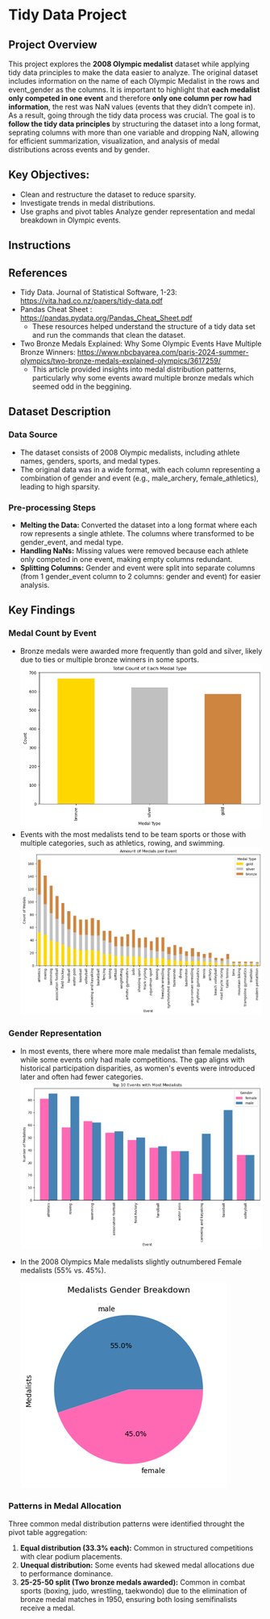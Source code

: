 # Tidy Data Project

## Project Overview 
This project explores the **2008 Olympic medalist** dataset while applying tidy data principles to make the data easier to analyze. The original dataset includes information on the name of each Olympic Medalist in the rows and event_gender as the columns. It is important to highlight that **each medalist only competed in one event** and therefore **only one column per row had information**, the rest was NaN values (events that they didn’t compete in). As a result, going through the tidy data process was crucial. The goal is to **follow the tidy data principles** by structuring the dataset into a long format, seprating columns with more than one variable and dropping NaN, allowing for efficient summarization, visualization, and analysis of medal distributions across events and by gender.

## Key Objectives:
- Clean and restructure the dataset to reduce sparsity.
- Investigate trends in medal distributions.
- Use graphs and pivot tables Analyze gender representation and medal breakdown in Olympic events.

## Instructions 

## References
- Tidy Data. Journal of Statistical Software, 1-23: https://vita.had.co.nz/papers/tidy-data.pdf
- Pandas Cheat Sheet : https://pandas.pydata.org/Pandas_Cheat_Sheet.pdf
    - These resources helped understand the structure of a tidy data set and run the commands that clean the dataset.
- Two Bronze Medals Explained: Why Some Olympic Events Have Multiple Bronze Winners: https://www.nbcbayarea.com/paris-2024-summer-olympics/two-bronze-medals-explained-olympics/3617259/
    - This article provided insights into medal distribution patterns, particularly why some events award multiple bronze medals which seemed odd in the beggining.

## Dataset Description 
### Data Source  
- The dataset consists of 2008 Olympic medalists, including athlete names, genders, sports, and medal types.
- The original data was in a wide format, with each column representing a combination of gender and event (e.g., male_archery, female_athletics), leading to high sparsity.

### Pre-processing Steps
- **Melting the Data:** Converted the dataset into a long format where each row represents a single athlete. The columns where transformed to be gender_event, and medal type.
- **Handling NaNs:** Missing values were removed because each athlete only competed in one event, making empty columns redundant.
- **Splitting Columns:** Gender and event were split into separate columns (from 1 gender_event column to 2 columns: gender and event) for easier analysis.

## Key Findings
### Medal Count by Event
- Bronze medals were awarded more frequently than gold and silver, likely due to ties or multiple bronze winners in some sports. 
    ![alt text](image-1.png)
- Events with the most medalists tend to be team sports or those with multiple categories, such as athletics, rowing, and swimming.
    ![alt text](image-2.png)

### Gender Representation
- In most events, there where more male medalist than female medalists, while some events only had male competitions. The gap aligns with historical participation disparities, as women's events were introduced later and often had fewer categories.
    ![alt text](image-3.png)
- In the 2008 Olympics Male medalists slightly outnumbered Female medalists (55% vs. 45%).

    ![alt text](image-4.png)


### Patterns in Medal Allocation
Three common medal distribution patterns were identified throught the pivot table aggregation:
1.	**Equal distribution (33.3% each):** Common in structured competitions with clear podium placements.
2.	**Unequal distribution:** Some events had skewed medal allocations due to performance dominance.
3.	**25-25-50 split (Two bronze medals awarded):** Common in combat sports (boxing, judo, wrestling, taekwondo) due to the elimination of bronze medal matches in 1950, ensuring both losing semifinalists receive a medal.


